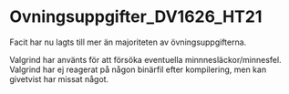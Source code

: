 # Ovningsuppgifter_DV1626_HT21
Facit har nu lagts till mer än majoriteten av övningsuppgifterna. 

Valgrind har använts för att försöka eventuella minnnesläckor/minnesfel. Valgrind har ej reagerat på någon binärfil efter kompilering, men kan givetvist har missat något. 
